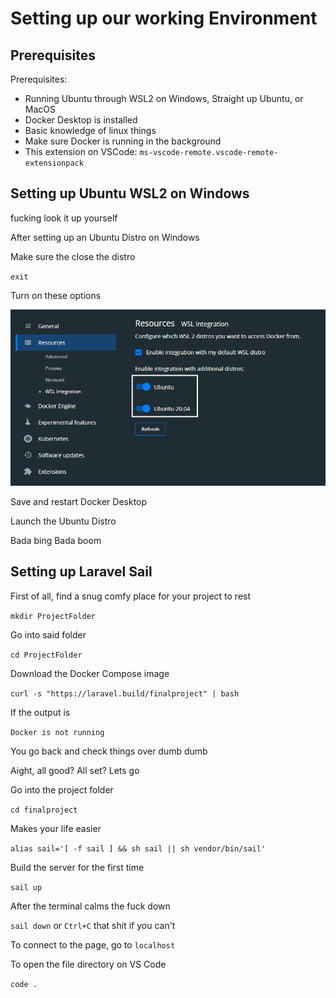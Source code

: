# Setting up our working Environment

## Prerequisites

Prerequisites:
- Running Ubuntu through WSL2 on Windows, Straight up Ubuntu, or MacOS
- Docker Desktop is installed
- Basic knowledge of linux things
- Make sure Docker is running in the background
- This extension on VSCode: `ms-vscode-remote.vscode-remote-extensionpack`

## Setting up Ubuntu WSL2 on Windows

fucking look it up yourself

After setting up an Ubuntu Distro on Windows

Make sure the close the distro

`exit`

Turn on these options

![if this shows up, you're fucked](Screenshot_832.png "Screenshot")

Save and restart Docker Desktop

Launch the Ubuntu Distro

Bada bing Bada boom

## Setting up Laravel Sail

First of all, find a snug comfy place for your project to rest

`mkdir ProjectFolder`

Go into said folder

`cd ProjectFolder`

Download the Docker Compose image

`curl -s "https://laravel.build/finalproject" | bash`

If the output is

`Docker is not running`

You go back and check things over dumb dumb

Aight, all good? All set? Lets go

Go into the project folder

`cd finalproject`

Makes your life easier

`alias sail='[ -f sail ] && sh sail || sh vendor/bin/sail'`

Build the server for the first time

`sail up`

After the terminal calms the fuck down

`sail down` or `Ctrl+C` that shit if you can't

To connect to the page, go to `localhost`

To open the file directory on VS Code

`code .`